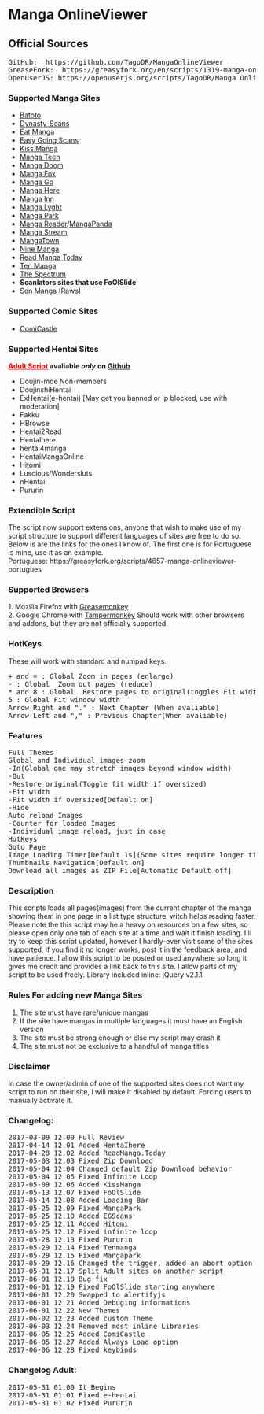 <h1>Manga OnlineViewer</h1>
<h2>Official Sources</h2>
<pre>
GitHub:  https://github.com/TagoDR/MangaOnlineViewer
GreaseFork:  https://greasyfork.org/en/scripts/1319-manga-onlineviewer
OpenUserJS: https://openuserjs.org/scripts/TagoDR/Manga_OnlineViewer
</pre>

<h3>Supported Manga Sites</h3>
<ul><li><a href="http://bato.to/">Batoto</a></li>
<li><a href="https://dynasty-scans.com/">Dynasty-Scans</a></li>
<li><a href="http://eatmanga.me/">Eat Manga</a></li>
<li><a href="http://read.egscans.com/">Easy Going Scans</a></li>
<li><a href="http://kissmanga.com/">Kiss Manga</a></li>
<li><a href="http://www.mangateen.com/">Manga Teen</a></li>
<li><a href="https://mangadoom.co/">Manga Doom</a></li>
<li><a href="http://mangafox.me/">Manga Fox</a></li>
<li><a href="http://www.mangago.me/">Manga Go</a></li>
<li><a href="http://www.mangahere.co/">Manga Here</a></li>
<li><a href="http://www.mangainn.net/">Manga Inn</a></li>
<li><a href="http://manga.lyght.net/">Manga Lyght</a></li>
<li><a href="http://mangapark.me/">Manga Park</a></li>
<li><a href="http://www.mangareader.net/">Manga Reader</a>/<a href="http://www.mangapanda.com/">MangaPanda</a></li>
<li><a href="http://mangastream.com/">Manga Stream</a></li>
<li><a href="http://www.mangatown.com/">MangaTown</a></li>
<li><a href="http://ninemanga.com/">Nine Manga</a></li>
<li><a href="http://www.readmanga.today/">Read Manga Today</a></li>
<li><a href="http://www.tenmanga.com/">Ten Manga</a></li>
<li><a href="http://www.thespectrum.net/">The Spectrum</a></li>
<li><b>Scanlators sites that use FoOlSlide</b></li>
<li><a href="http://raw.senmanga.com/">Sen Manga (Raws)</a></li></ul>
<h3>Supported Comic Sites</h3>
<ul><li><a href="http://www.comicastle.org/">ComiCastle</a></li></ul>
<h3>Supported Hentai Sites</h3> <b><a style="color: red;" href="https://github.com/TagoDR/MangaOnlineViewer/raw/master/Manga_OnlineViewer_Adult.user.js">Adult Script</a> avaliable <i>only</i> on <a href='https://github.com/TagoDR/MangaOnlineViewer'>Github</a></b>
<ul><li>Doujin-moe Non-members</li>
<li>DoujinshiHentai</li>
<li>ExHentai(e-hentai) [May get you banned or ip blocked, use with moderation]</li>
<li>Fakku</li>
<li>HBrowse</li>
<li>Hentai2Read</li>
<li>HentaIhere</li>
<li>hentai4manga</li>
<li>HentaiMangaOnline</li>
<li>Hitomi</li>
<li>Luscious/Wondersluts</li>
<li>nHentai</li>
<li>Pururin</li></ul>

<h3>Extendible Script</h3>
The script now support extensions, anyone that wish to make use of my script structure to support different languages of sites are free to do so. Below is are the links for the ones I know of. The first one is for Portuguese is mine, use it as an example.</br>
Portuguese: https://greasyfork.org/scripts/4657-manga-onlineviewer-portugues

<h3>Supported Browsers</h3>
1. Mozilla Firefox with <a href="https://addons.mozilla.org/en-US/firefox/addon/greasemonkey/">Greasemonkey</a></br>
2. Google Chrome with <a href="https://chrome.google.com/webstore/detail/tampermonkey/dhdgffkkebhmkfjojejmpbldmpobfkfo?hl=en">Tampermonkey</a>
Should work with other browsers and addons, but they are not officially supported.


<h3>HotKeys</h3>These will work with standard and numpad keys.
<pre>
+ and = : Global Zoom in pages (enlarge)
- : Global  Zoom out pages (reduce)
* and 8 : Global  Restore pages to original(toggles Fit width if oversized)
5 : Global Fit window width
Arrow Right and "." : Next Chapter (When avaliable)
Arrow Left and "," : Previous Chapter(When avaliable)
</pre>

<h3>Features</h3>
<pre>
Full Themes
Global and Individual images zoom
-In(Global one may stretch images beyond window width)
-Out
-Restore original(Toggle fit width if oversized)
-Fit width
-Fit width if oversized[Default on]
-Hide
Auto reload Images
-Counter for loaded Images
-Individual image reload, just in case
HotKeys
Goto Page
Image Loading Timer[Default 1s](Some sites require longer timers. eg.:ExHentai,e-hentai)
Thumbnails Navigation[Default on]
Download all images as ZIP File[Automatic Default off]
</pre>

<h3>Description</h3>This scripts loads all pages(images) from the current chapter of the manga showing them in one page in a list type structure, witch helps reading faster.
Please note the this script may he a heavy on resources on a few sites, so please open only one tab of each site at a time and wait it finish loading.
I'll try to keep this script updated, however I hardly-ever visit some of the sites supported, if you find it no longer works, post it in the feedback area, and have patience.
I allow this script to be posted or used anywhere so long it gives me credit and provides a link back to this site. I allow parts of my script to be used freely.
Library included inline: jQuery v2.1.1

<h3>Rules For adding new Manga Sites</h3><ol><li>The site must have rare/unique mangas</li>
<li>If the site have mangas in multiple languages it must have an English version</li>
<li>The site must be strong enough or else my script may crash it</li>
<li>The site must not be exclusive to a handful of manga titles</li></ol>

<h3>Disclaimer</h3>In case the owner/admin of one of the supported sites does not want my script to run on their site, I will make it disabled by default. Forcing users to manually activate it.

<h3>Changelog:</h3>
<pre>
2017-03-09 12.00 Full Review
2017-04-14 12.01 Added HentaIhere
2017-04-28 12.02 Added ReadManga.Today
2017-05-03 12.03 Fixed Zip Download
2017-05-04 12.04 Changed default Zip Download behavior
2017-05-04 12.05 Fixed Infinite Loop
2017-05-09 12.06 Added KissManga
2017-05-13 12.07 Fixed FoOlSlide
2017-05-14 12.08 Added Loading Bar
2017-05-25 12.09 Fixed MangaPark
2017-05-25 12.10 Added EGScans
2017-05-25 12.11 Added Hitomi
2017-05-25 12.12 Fixed infinite loop
2017-05-28 12.13 Fixed Pururin
2017-05-29 12.14 Fixed Tenmanga
2017-05-29 12.15 Fixed Mangapark
2017-05-29 12.16 Changed the trigger, added an abort option
2017-05-31 12.17 Split Adult sites on another script
2017-06-01 12.18 Bug fix
2017-06-01 12.19 Fixed FoOlSlide starting anywhere
2017-06-01 12.20 Swapped to alertifyjs
2017-06-01 12.21 Added Debuging informations
2017-06-01 12.22 New Themes
2017-06-02 12.23 Added custom Theme
2017-06-03 12.24 Removed most inline Libraries
2017-06-05 12.25 Added ComiCastle
2017-06-05 12.27 Added Always Load option
2017-06-06 12.28 Fixed keybinds
</pre>
<h3>Changelog Adult:</h3>
<pre>
2017-05-31 01.00 It Begins
2017-05-31 01.01 Fixed e-hentai
2017-05-31 01.02 Fixed Pururin
</pre>
